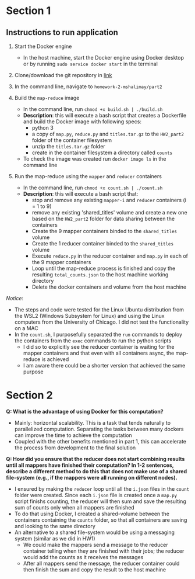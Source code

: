 # Section 1

## Instructions to run application
1) Start the Docker engine
	- In the host machine, start the Docker engine using Docker desktop or by running `sudo service docker start` in the terminal

2) Clone/download the git repository in [link](https://github.com/mpcs-52040/homework-2-mshalimay)

3) In the command line,  navigate to `homework-2-mshalimay/part2`

4) Build the `map-reduce` image
	- In the command line, run `chmod +x build.sh | ./build.sh`
	- **Description**: this will execute a bash script that creates a Dockerfile and build the Docker image with following specs:
		- python 3
		- a copy of `map.py`, `reduce.py`  and `titles.tar.gz` to the `HW2_part2` folder of the container filesystem
		- unzip the `titles.tar.gz` folder
		- create in the container filesystem a directory called `counts` 
	- To check the image was created run `docker image ls` in the command line

5) Run the map-reduce using the `mapper` and `reducer` containers
	- In the command line, run `chmod +x count.sh | ./count.sh`
	- **Description**: this will execute a bash script that:
		- stop and remove any existing `mapper-i` and `reducer` containers (i = 1 to 9) 
		- remove any existing 'shared_titles' volume and create a new one based on the `HW2_part2` folder for data sharing between the containers
		- Create the 9 mapper containers binded to the `shared_titles` volume
		- Create the 1 reducer container binded to the `shared_titles` volume
		- Execute `reduce.py` in the reducer container and `map.py` in each of the 9 mapper containers
		- Loop until the map-reduce process is finished and copy the resulting `total_counts.json` to the host machine working directory
		- Delete the docker containers and volume from the host machine
	
*Notice*:
- The steps and code were tested for the Linux Ubuntu distribution from the WSL2 (Windows Subsystem for Linux) and using the Linux computers from the University of Chicago.  I did not test the functionality on a MAC
- In the `count.sh`, I purposefully separated the `run` commands to deploy the containers from the `exec` commands to run the python scripts 
	- I did so to explicitly see the reducer container is waiting for the mapper containers and that even with all containers async, the map-reduce is achieved
	- I am aware there could be a shorter version that achieved the same purpose

# Section 2
**Q: What is the advantage of using Docker for this computation?**
- Mainly: horizontal scalability. This is a task that tends naturally to parallelized computation. Separating the tasks between many dockers can improve the time to achieve the computation
- Coupled with the other benefits mentioned in part 1, this can accelerate the process from development to the final solution

**Q: How did you ensure that the reducer does not start combining results until all mappers have finished their computation? In 1-2 sentences, describe a different method to do this that does not make use of a shared file-system (e.g., if the mappers were all running on different nodes).**
- I ensured by making the `reducer` loop until all the `i.json` files in the `count` folder were created. Since each `i.json` file is created once a `map.py` script finishs counting, the reducer will then sum and save the resulting sum of counts only when all mappers are finished
- To do that using Docker, I created a shared-volume between the containers containing the `counts` folder, so that all containers are saving and looking to the same directory
- An alternative to a shared file-system would be using a messaging system (similar as we did in HW1) 
	- We could make the mappers send a message to the reducer container telling when they are finished with their jobs; the reducer would add the counts as it receives the messages 
	- After all mappers send the message, the reducer container could then finish the sum and copy the result to the host machine


